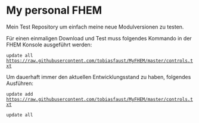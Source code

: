# My personal FHEM

Mein Test Repository um einfach meine neue Modulversionen zu testen.

Für einen einmaligen Download und Test muss folgendes Kommando in der FHEM Konsole ausgeführt werden:

<code>update all https://raw.githubusercontent.com/tobiasfaust/MyFHEM/master/controls.txt</code>

Um dauerhaft immer den aktuellen Entwicklungsstand zu haben, folgendes Ausführen:

<code>update add https://raw.githubusercontent.com/tobiasfaust/MyFHEM/master/controls.txt<br>
update all</code>
   
